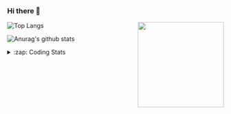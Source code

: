 ### Hi there 👋

<!--
**tao8687/tao8687** is a ✨ _special_ ✨ repository because its `README.md` (this file) appears on your GitHub profile.

Here are some ideas to get you started:

- 🔭 I’m currently working on ...
- 🌱 I’m currently learning ...
- 👯 I’m looking to collaborate on ...
- 🤔 I’m looking for help with ...
- 💬 Ask me about ...
- 📫 How to reach me: ...
- 😄 Pronouns: ...
- ⚡ Fun fact: ...
-->

<img align='right' src="https://media.giphy.com/media/M9gbBd9nbDrOTu1Mqx/giphy.gif" width="200">

  
![Top Langs](https://github-readme-stats.vercel.app/api/top-langs/?username=tao8687&layout=compact&title_color=23238E&text_color=A67D3D)

![Anurag's github stats](https://github-readme-stats.vercel.app/api?username=tao8687&show_icons=true&&text_color=A67D3D&title_color=23238E&show_icons=false&count_private=true&hide=stars)

<details>
  <summary>:zap: Coding Stats</summary>
  <b>
<!--START_SECTION:waka-->

```text
From: 11 June 2022 - To: 18 June 2022

C                 14 hrs 36 mins  ████████████████▒░░░░░░░░   65.56 %
C++               4 hrs 18 mins   ████▓░░░░░░░░░░░░░░░░░░░░   19.31 %
Python            1 hr 28 mins    █▓░░░░░░░░░░░░░░░░░░░░░░░   06.62 %
Makefile          1 hr 2 mins     █▒░░░░░░░░░░░░░░░░░░░░░░░   04.70 %
Bash              28 mins         ▓░░░░░░░░░░░░░░░░░░░░░░░░   02.11 %
Text              14 mins         ▒░░░░░░░░░░░░░░░░░░░░░░░░   01.12 %
```

<!--END_SECTION:waka-->
</details>
